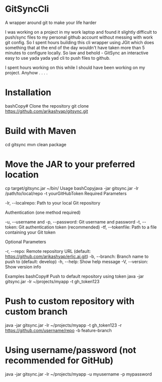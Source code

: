 # GitSyncCli
A wrapper around git to make your life harder 


I was working on a project in my work laptop and found it slightly difficult to push/sync files to my personal github account without messing with work git config. So I spent hours building this cli wrapper using JGit which does something that at the end of the day wouldn't have taken more than 5 minutes to configure locally. So law and behold - GitSync an interactive easy to use yada yada yad cli to push files to github.

I spent hours working on this while I should have been working on my project. Anyhow . . . . 

# Installation
bashCopy# Clone the repository
git clone https://github.com/arjkashyap/gitsync.git

# Build with Maven
cd gitsync
mvn clean package

# Move the JAR to your preferred location
cp target/gitsync.jar ~/bin/
Usage
bashCopyjava -jar gitsync.jar -lr /path/to/local/repo -t yourGitHubToken
Required Parameters

-lr, --localrepo: Path to your local Git repository

Authentication (one method required)

-u, --username and -p, --password: Git username and password
-t, --token: Git authentication token (recommended)
-tf, --tokenfile: Path to a file containing your Git token

Optional Parameters

-r, --repo: Remote repository URL (default: https://github.com/arjkashyap/erlic.ai.git)
-b, --branch: Branch name to push to (default: develop)
-h, --help: Show help message
-V, --version: Show version info

Examples
bashCopy# Push to default repository using token
java -jar gitsync.jar -lr ~/projects/myapp -t gh_token123

# Push to custom repository with custom branch
java -jar gitsync.jar -lr ~/projects/myapp -t gh_token123 -r https://github.com/username/repo -b feature-branch

# Using username/password (not recommended for GitHub)
java -jar gitsync.jar -lr ~/projects/myapp -u myusername -p mypassword
